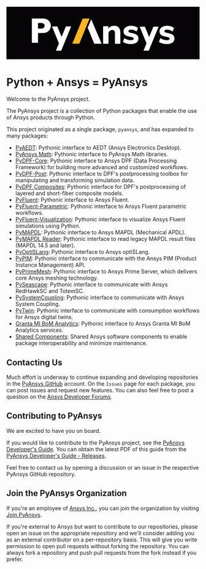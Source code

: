 ﻿![Python at ANSYS Inc](/images/pyansys_dark.png)

# Python + Ansys = PyAnsys

Welcome to the PyAnsys project.

The PyAnsys project is a collection of Python packages that enable the use of
Ansys products through Python.

This project originated as a single package, ``pyansys``, and has
expanded to many packages:

* [PyAEDT](https://aedt.docs.pyansys.com/): Pythonic interface to AEDT (Ansys Electronics Desktop).
* [PyAnsys Math](https://math.docs.pyansys.com/): Pythonic interface to PyAnsys Math libraries.
* [PyDPF-Core](https://dpf.docs.pyansys.com/): Pythonic interface to Ansys DPF (Data Processing Framework) for building more advanced and customized workflows.
* [PyDPF-Post](https://post.docs.pyansys.com/): Pythonic interface to DPF's postprocessing toolbox for manipulating and transforming simulation data.
* [PyDPF Composites](https://composites.dpf.docs.pyansys.com): Pythonic interface for DPF's postprocessing of layered and short-fiber composite models.
* [PyFluent](https://fluent.docs.pyansys.com/): Pythonic interface to Ansys Fluent.
* [PyFluent-Parametric](https://parametric.fluent.docs.pyansys.com/): Pythonic interface to Ansys Fluent parametric workflows.
* [PyFluent-Visualization](https://visualization.fluent.docs.pyansys.com): Pythonic interface to visualize Ansys Fluent simulations using Python.
* [PyMAPDL](https://mapdl.docs.pyansys.com/): Pythonic interface to Ansys MAPDL (Mechanical APDL).
* [PyMAPDL Reader](https://reader.docs.pyansys.com/): Pythonic interface to read legacy MAPDL result files (MAPDL 14.5 and later).
* [PyOptiSLang](https://optislang.docs.pyansys.com/): Pythonic interface to Ansys optiSLang.
* [PyPIM](https://pypim.docs.pyansys.com/): Pythonic interface to communicate with the Ansys PIM (Product Instance Management) API.
* [PyPrimeMesh](https://prime.docs.pyansys.com/): Pythonic interface to Ansys Prime Server, which delivers core Ansys meshing technology.
* [PySeascape](https://seascape.docs.pyansys.com/): Pythonic interface to communicate with Ansys RedHawkSC and TotemSC.
* [PySystemCoupling](https://systemcoupling.docs.pyansys.com/): Pythonic interface to communicate with Ansys System Coupling.
* [PyTwin](https://twin.docs.pyansys.com/): Pythonic interface to communicate with consumption workflows for Ansys digital twins.
* [Granta MI BoM Analytics](https://grantami.docs.pyansys.com/): Pythonic interface to Ansys Granta MI BoM Analytics services.
* [Shared Components](https://shared.docs.pyansys.com/): Shared Ansys software components to enable package interoperability and minimize maintenance.

## Contacting Us

Much effort is underway to continue expanding and developing repositories in the
[PyAnsys GitHub](https://github.com/pyansys/) account. On the ``Issues`` page
for each package, you can post issues and request new features. You can also feel free
to post a question on the [Ansys Developer Forums](https://discuss.ansys.com/).

## Contributing to PyAnsys

We are excited to have you on board.

If you would like to contribute to the PyAnsys project, see the
[PyAnsys Developer's Guide](https://github.com/pyansys/dev-guide). You can
obtain the latest PDF of this guide from the [PyAnsys Developer's Guide - Releases](https://github.com/pyansys/dev-guide/releases).

Feel free to contact us by opening a discussion or an issue in the respective PyAnsys GitHub repository.

## Join the PyAnsys Organization

If you're an employee of [Ansys Inc.](https://www.ansys.com/), you can join the organization by visiting [Join PyAnsys](https://myapps.microsoft.com/signin/8f67c59b-83ac-4318-ae96-f0588382ddc0?tenantId=34c6ce67-15b8-4eff-80e9-52da8be89706).

If you're external to Ansys but want to contribute to our repositories, please open an issue on the appropriate repository and we'll consider adding you as an external contributor on a per-repository basis. This will give you write permission to open pull requests without forking the repository. You can always fork a repository and push pull requests from the fork instead if you prefer.
